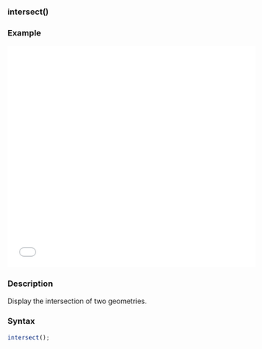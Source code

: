 ### intersect()

### Example

<iframe width="100%" height="450px" src="/sculpture/-Lh9BLC8U9GlD0f8enqQ?example=true&embed=true" frameborder="0"></iframe>

### Description
Display the intersection of two geometries.

### Syntax
```js
intersect();
```